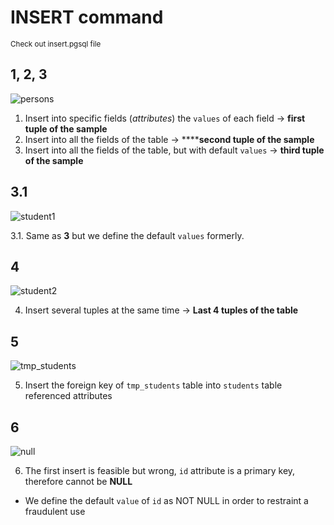 
# INSERT command
<sub>Check out insert.pgsql file</sub>


## 1, 2, 3
![persons](https://github.com/RogerCL24/pgSQL/assets/90930371/a2e56bf4-c0ec-4e7a-9b3b-9077e314500c)
1. Insert into specific fields (_attributes_) the `values` of each field -> **first tuple of the sample**
2. Insert into all the fields of the table -> ******second tuple of the sample**
3. Insert into all the fields of the table, but with default `values` -> **third tuple of the sample**
## 3.1
![student1](https://github.com/RogerCL24/pgSQL/assets/90930371/723f4502-a6b1-4823-9d6c-53f03d1aaa4d)

3.1. Same as **3** but we define the default `values` formerly.

## 4
![student2](https://github.com/RogerCL24/pgSQL/assets/90930371/7f78375c-9bd3-4dcd-bbaa-af695d9ce5bd)

4. Insert several tuples at the same time -> **Last 4 tuples of the table**

## 5
![tmp_students](https://github.com/RogerCL24/pgSQL/assets/90930371/06296308-ca16-460e-a8c1-2447762f143b)

5. Insert the foreign key of `tmp_students` table into `students` table referenced attributes
   
## 6
![null](https://github.com/RogerCL24/pgSQL/assets/90930371/0f1a261d-3961-46db-8311-5a26f5a93204)

6. The first insert is feasible but wrong, `id` attribute is a primary key, therefore cannot be **NULL**
  - We define the default `value` of `id` as NOT NULL in order to restraint a fraudulent use
